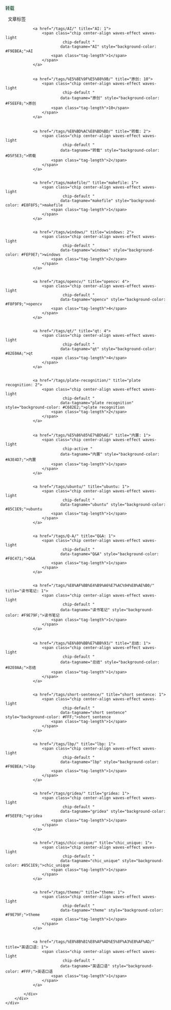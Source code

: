 
    
<a  style="background-color: #D5F5E3;">转载</a>
                        
                  













<div id="tags" class="container chip-container">
    <div class="card">
        <div class="card-content">
            <div class="tag-title center-align">
                <i class="fas fa-tags"></i>&nbsp;&nbsp;文章标签
            </div>
            <div class="tag-chips">
                
                
                <a href="/tags/AI/" title="AI: 1">
                    <span class="chip center-align waves-effect waves-light
                             chip-default "
                            data-tagname="AI" style="background-color: #F9EBEA;">AI
                        <span class="tag-length">1</span>
                    </span>
                </a>
                
                
                <a href="/tags/%E5%8E%9F%E5%88%9B/" title="原创: 10">
                    <span class="chip center-align waves-effect waves-light
                             chip-default "
                            data-tagname="原创" style="background-color: #F5EEF8;">原创
                        <span class="tag-length">10</span>
                    </span>
                </a>
                
                
                <a href="/tags/%E8%BD%AC%E8%BD%BD/" title="转载: 2">
                    <span class="chip center-align waves-effect waves-light
                             chip-default "
                            data-tagname="转载" style="background-color: #D5F5E3;">转载
                        <span class="tag-length">2</span>
                    </span>
                </a>
                
                
                <a href="/tags/makefile/" title="makefile: 1">
                    <span class="chip center-align waves-effect waves-light
                             chip-default "
                            data-tagname="makefile" style="background-color: #E8F8F5;">makefile
                        <span class="tag-length">1</span>
                    </span>
                </a>
                
                
                <a href="/tags/windows/" title="windows: 2">
                    <span class="chip center-align waves-effect waves-light
                             chip-default "
                            data-tagname="windows" style="background-color: #FEF9E7;">windows
                        <span class="tag-length">2</span>
                    </span>
                </a>
                
                
                <a href="/tags/opencv/" title="opencv: 4">
                    <span class="chip center-align waves-effect waves-light
                             chip-default "
                            data-tagname="opencv" style="background-color: #F8F9F9;">opencv
                        <span class="tag-length">4</span>
                    </span>
                </a>
                
                
                <a href="/tags/qt/" title="qt: 4">
                    <span class="chip center-align waves-effect waves-light
                             chip-default "
                            data-tagname="qt" style="background-color: #82E0AA;">qt
                        <span class="tag-length">4</span>
                    </span>
                </a>
                
                
                <a href="/tags/plate-recognition/" title="plate recognition: 2">
                    <span class="chip center-align waves-effect waves-light
                             chip-default "
                            data-tagname="plate recognition" style="background-color: #C682E2;">plate recognition
                        <span class="tag-length">2</span>
                    </span>
                </a>
                
                
                <a href="/tags/%E5%86%85%E7%BD%AE/" title="内置: 1">
                    <span class="chip center-align waves-effect waves-light
                             chip-active "
                            data-tagname="内置" style="background-color: #A3E4D7;">内置
                        <span class="tag-length">1</span>
                    </span>
                </a>
                
                
                <a href="/tags/ubuntu/" title="ubuntu: 1">
                    <span class="chip center-align waves-effect waves-light
                             chip-default "
                            data-tagname="ubuntu" style="background-color: #85C1E9;">ubuntu
                        <span class="tag-length">1</span>
                    </span>
                </a>
                
                
                <a href="/tags/Q-A/" title="Q&A: 1">
                    <span class="chip center-align waves-effect waves-light
                             chip-default "
                            data-tagname="Q&A" style="background-color: #F8C471;">Q&A
                        <span class="tag-length">1</span>
                    </span>
                </a>
                
                
                <a href="/tags/%E8%AF%BB%E4%B9%A6%E7%AC%94%E8%AE%B0/" title="读书笔记: 1">
                    <span class="chip center-align waves-effect waves-light
                             chip-default "
                            data-tagname="读书笔记" style="background-color: #F9E79F;">读书笔记
                        <span class="tag-length">1</span>
                    </span>
                </a>
                
                
                <a href="/tags/%E6%80%BB%E7%BB%93/" title="总结: 1">
                    <span class="chip center-align waves-effect waves-light
                             chip-default "
                            data-tagname="总结" style="background-color: #82E0AA;">总结
                        <span class="tag-length">1</span>
                    </span>
                </a>
                
                
                <a href="/tags/short-sentence/" title="short sentence: 1">
                    <span class="chip center-align waves-effect waves-light
                             chip-default "
                            data-tagname="short sentence" style="background-color: #FFF;">short sentence
                        <span class="tag-length">1</span>
                    </span>
                </a>
                
                
                <a href="/tags/lbp/" title="lbp: 1">
                    <span class="chip center-align waves-effect waves-light
                             chip-default "
                            data-tagname="lbp" style="background-color: #F9EBEA;">lbp
                        <span class="tag-length">1</span>
                    </span>
                </a>
                
                
                <a href="/tags/gridea/" title="gridea: 1">
                    <span class="chip center-align waves-effect waves-light
                             chip-default "
                            data-tagname="gridea" style="background-color: #F5EEF8;">gridea
                        <span class="tag-length">1</span>
                    </span>
                </a>
                
                
                <a href="/tags/chic-unique/" title="chic_unique: 1">
                    <span class="chip center-align waves-effect waves-light
                             chip-default "
                            data-tagname="chic_unique" style="background-color: #85C1E9;">chic_unique
                        <span class="tag-length">1</span>
                    </span>
                </a>
                
                
                <a href="/tags/theme/" title="theme: 1">
                    <span class="chip center-align waves-effect waves-light
                             chip-default "
                            data-tagname="theme" style="background-color: #F9E79F;">theme
                        <span class="tag-length">1</span>
                    </span>
                </a>
                
                
                <a href="/tags/%E8%8B%B1%E8%AF%AD%E5%8F%A3%E8%AF%AD/" title="英语口语: 1">
                    <span class="chip center-align waves-effect waves-light
                             chip-default "
                            data-tagname="英语口语" style="background-color: #FFF;">英语口语
                        <span class="tag-length">1</span>
                    </span>
                </a>
                
            </div>
        </div>
    </div>
</div>

    

   
